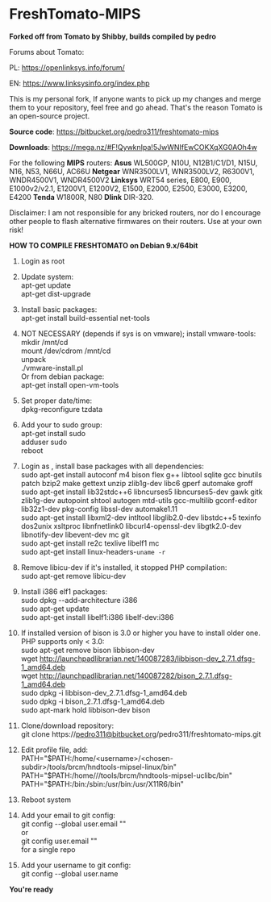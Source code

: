 # **FreshTomato-MIPS** #

**Forked off from Tomato by Shibby, builds compiled by pedro**

Forums about Tomato:

PL: https://openlinksys.info/forum/

EN: https://www.linksysinfo.org/index.php

This is my personal fork, If anyone wants to pick up my changes and merge them to your repository, feel free and go ahead. That's the reason Tomato is an open-source project.

**Source code**: https://bitbucket.org/pedro311/freshtomato-mips

**Downloads**: https://mega.nz/#F!QywknIpa!5JwWNIfEwCOKXqXG0AOh4w

For the following **MIPS** routers: **Asus** WL500GP, N10U, N12B1/C1/D1, N15U, N16, N53, N66U, AC66U **Netgear** WNR3500LV1, WNR3500LV2, R6300V1, WNDR4500V1, WNDR4500V2 **Linksys** WRT54 series, E800, E900, E1000v2/v2.1, E1200V1, E1200V2, E1500, E2000, E2500, E3000, E3200, E4200 **Tenda** W1800R, N80 **Dlink** DIR-320.

Disclaimer: I am not responsible for any bricked routers, nor do I encourage other people to flash alternative firmwares on their routers. Use at your own risk!


**HOW TO COMPILE FRESHTOMATO on Debian 9.x/64bit**

1. Login as root

2. Update system:  
    apt-get update  
    apt-get dist-upgrade  

3. Install basic packages:  
    apt-get install build-essential net-tools  

4. NOT NECESSARY (depends if sys is on vmware); install vmware-tools:  
    mkdir /mnt/cd  
    mount /dev/cdrom /mnt/cd  
    unpack  
    ./vmware-install.pl  
    Or from debian package:  
    apt-get install open-vm-tools  

5. Set proper date/time:  
    dpkg-reconfigure tzdata  

6. Add your <username> to sudo group:  
    apt-get install sudo  
    adduser <username> sudo  
    reboot  

7. Login as <username>, install base packages with all dependencies:  
    sudo apt-get install autoconf m4 bison flex g++ libtool sqlite gcc binutils patch bzip2 make gettext unzip zlib1g-dev libc6 gperf automake groff  
    sudo apt-get install lib32stdc++6 libncurses5 libncurses5-dev gawk gitk zlib1g-dev autopoint shtool autogen mtd-utils gcc-multilib gconf-editor lib32z1-dev pkg-config libssl-dev automake1.11  
    sudo apt-get install libxml2-dev intltool libglib2.0-dev libstdc++5 texinfo dos2unix xsltproc libnfnetlink0 libcurl4-openssl-dev libgtk2.0-dev libnotify-dev libevent-dev mc git  
    sudo apt-get install re2c texlive libelf1 mc  
    sudo apt-get install linux-headers-`uname -r`  

8. Remove libicu-dev if it's installed, it stopped PHP compilation:  
    sudo apt-get remove libicu-dev  

9. Install i386 elf1 packages:  
    sudo dpkg --add-architecture i386  
    sudo apt-get update  
    sudo apt-get install libelf1:i386 libelf-dev:i386  

10. If installed version of bison is 3.0 or higher you have to install older one. PHP supports only < 3.0:  
    sudo apt-get remove bison libbison-dev  
    wget http://launchpadlibrarian.net/140087283/libbison-dev_2.7.1.dfsg-1_amd64.deb  
    wget http://launchpadlibrarian.net/140087282/bison_2.7.1.dfsg-1_amd64.deb  
    sudo dpkg -i libbison-dev_2.7.1.dfsg-1_amd64.deb  
    sudo dpkg -i bison_2.7.1.dfsg-1_amd64.deb  
    sudo apt-mark hold libbison-dev bison  

11. Clone/download repository:  
    git clone https://pedro311@bitbucket.org/pedro311/freshtomato-mips.git <chosen-subdir>  

12. Edit profile file, add:  
    PATH="$PATH:/home/<username>/<chosen-subdir>/tools/brcm/hndtools-mipsel-linux/bin"  
    PATH="$PATH:/home/<username>/<chosen-subdir>/tools/brcm/hndtools-mipsel-uclibc/bin"  
    PATH="$PATH:/bin:/sbin:/usr/bin:/usr/X11R6/bin"  

13. Reboot system  

14. Add your email to git config:  
    git config --global user.email "<email-address>"  
   or  
    git config user.email "<email-address>"  
   for a single repo  

15. Add your username to git config:  
    git config --global user.name <name>  
  
**You're ready**
